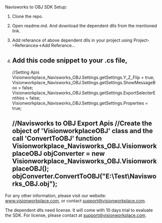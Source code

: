 Navisworks to OBJ SDK Setup:
1. Clone the repo.
2. Open readme.md. And download the dependent dlls from the mentioned link.
3. Add referance of above dependent dlls in your project using Project->Referancea->Add Referance...
4. Add this code snippet to your .cs file,
	---------------------------------------
	//Setting Apis
    Visionworkplace_Navisworks_OBJ.Settings.getSettings.Y_Z_Flip = true;
    Visionworkplace_Navisworks_OBJ.Settings.getSettings.ShowMessageBox = false;
    Visionworkplace_Navisworks_OBJ.Settings.getSettings.ExportSelecterEntities = false;
    Visionworkplace_Navisworks_OBJ.Settings.getSettings.Properties = true;
	
	//Navisworks to OBJ Export Apis
	//Create the object of 'VisionworkplaceOBJ' class and the call 'ConvertToOBJ' function
	Visionworkplace_Navisworks_OBJ.VisionworkplaceOBJ objConverter = new Visionworkplace_Navisworks_OBJ.VisionworkplaceOBJ();
    objConverter.ConvertToOBJ("E:\\Test\\Navisworks_OBJ.obj");
	---------------------------------------
For any other information, please visit our website: www.visionworkplace.com, or contact support@visionworkplace.com.

The dependent dlls need license. It will come with 10 days trial to evaluate the SDK. For license, please contact at support@visionworkplace.com.
